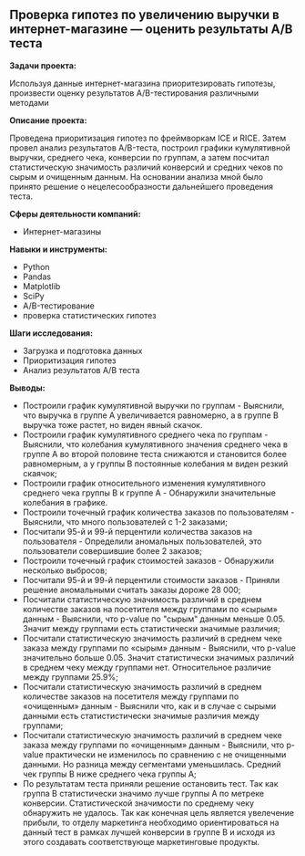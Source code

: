 ## Проверка гипотез по увеличению выручки в интернет-магазине — оценить результаты A/B теста

**Задачи проекта:**

Используя данные интернет-магазина приоритезировать гипотезы, произвести оценку результатов A/B-тестирования различными методами

**Описание проекта:**

Проведена приоритизация гипотез по фреймворкам ICE и RICE. Затем провел анализ результатов A/B-теста, построил графики кумулятивной выручки, среднего чека, конверсии по группам, а затем посчитал статистическую значимость различий конверсий и средних чеков по сырым и очищенным данным. На основании анализа мной было принято решение о нецелесообразности дальнейшего проведения теста.

**Сферы деятельности компаний:**

- Интернет-магазины

**Навыки и инструменты:**

- Python
- Pandas
- Matplotlib
- SciPy
- A/B-тестирование
- проверка статистических гипотез

**Шаги исследования:**

- Загрузка и подготовка данных
- Приоритизация гипотез
- Анализ результатов A/B теста

**Выводы:**


- Построили график кумулятивной выручки по группам - Выяснили, что выручка в группе А увеличивается равномерно, а в группе В выручка тоже растет, но виден явный скачок.
- Построили график кумулятивного среднего чека по группам - Выяснили, что колебания кумулятивного значения среднего чека в группе A во второй половине теста снижаются и становится более равномерным, а у группы В постоянные колебания м виден резкий скаячок;
- Построили график относительного изменения кумулятивного среднего чека группы B к группе A - Обнаружили значительные колебания в графике.
- Построили точечный график количества заказов по пользователям - Выяснили, что много пользователей с 1-2 заказами;
- Посчитали 95-й и 99-й перцентили количества заказов на пользователя - Определили аномальных пользователей, это пользователи совершившие более 2 заказов;
- Построили точечный график стоимостей заказов - Обнаружили несколько выбросов;
- Посчитали 95-й и 99-й перцентили стоимости заказов - Приняли решение аномальными считать заказы дороже 28 000;
- Посчитали статистическую значимость различий в среднем количестве заказов на посетителя между группами по «сырым» данным - Выяснили, что p-value по "сырым" данным меньше 0.05. Значит между группами есть статистически значимые различия;
- Посчитали статистическую значимость различий в среднем чеке заказа между группами по «сырым» данным - Выяснили, что p-value значительно больше 0.05. Значит статистически значимых различий в среднем чеку между группами нет. Относительное различие между группами 25.9%;
- Посчитали статистическую значимость различий в среднем количестве заказов на посетителя между группами по «очищенным» данным - Выяснили что, как и в случае с сырыми данными есть статистистически значимые различия между группами;
- Посчитали статистическую значимость различий в среднем чеке заказа между группами по «очищенным» данным - Выяснили, что p-value практически не изменилось по сравнению с не очищенными данными. Но разница между сегментами уменьшилась. Средний чек группы В ниже среднего чека группы А;
- По результатам теста приняли решение остановить тест. Так как группа В статистически значимо лучше группы А по метреке конверсии. Статистической значимости по среднему чеку обнаружить не удалось. Так как конечная цель является увелечение прибыли, то отделу маркетинга необходимо ориентироваться на данный тест в рамках лучшей конверсии в группе В и исходя из этого создавать соответствующе маркетинговые продукты.
